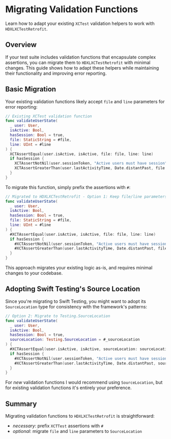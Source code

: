 # Migrating Validation Functions

Learn how to adapt your existing `XCTest` validation helpers to work with `HDXLXCTestRetrofit`.

## Overview

If your test suite includes validation functions that encapsulate complex assertions, you can migrate them to `HDXLXCTestRetrofit` with minimal changes. This guide shows how to adapt these helpers while maintaining their functionality and improving error reporting.

## Basic Migration

Your existing validation functions likely accept `file` and `line` parameters for error reporting:

```swift
// Existing XCTest validation function
func validateUserState(
  _ user: User,
  isActive: Bool,
  hasSession: Bool = true,
  file: StaticString = #file,
  line: UInt = #line
) {
  XCTAssertEqual(user.isActive, isActive, file: file, line: line)
  if hasSession {
    XCTAssertNotNil(user.sessionToken, "Active users must have session", file: file, line: line)
    XCTAssertGreaterThan(user.lastActivityTime, Date.distantPast, file: file, line: line)
  }
}
```

To migrate this function, simply prefix the assertions with `#`:

```swift
// Migrated to HDXLXCTestRetrofit - Option 1: Keep file/line parameters
func validateUserState(
  _ user: User,
  isActive: Bool,
  hasSession: Bool = true,
  file: StaticString = #file,
  line: UInt = #line
) {
  #XCTAssertEqual(user.isActive, isActive, file: file, line: line)
  if hasSession {
    #XCTAssertNotNil(user.sessionToken, "Active users must have session", file: file, line: line)
    #XCTAssertGreaterThan(user.lastActivityTime, Date.distantPast, file: file, line: line)
  }
}
```

This approach migrates your existing logic as-is, and requires minimal changes to your codebase.

## Adopting Swift Testing's Source Location

Since you're migrating to Swift Testing, you might want to adopt its `SourceLocation` type for consistency with the framework's patterns:

```swift
// Option 2: Migrate to Testing.SourceLocation
func validateUserState(
  _ user: User,
  isActive: Bool,
  hasSession: Bool = true,
  sourceLocation: Testing.SourceLocation = #_sourceLocation
) {
  #XCTAssertEqual(user.isActive, isActive, sourceLocation: sourceLocation)
  if hasSession {
    #XCTAssertNotNil(user.sessionToken, "Active users must have session", sourceLocation: sourceLocation)
    #XCTAssertGreaterThan(user.lastActivityTime, Date.distantPast, sourceLocation: sourceLocation)
  }
}
```

For *new* validation functions I would recommend using `SourceLocation`, but for existing validation functions it's entirely your preference. 

## Summary

Migrating validation functions to `HDXLXCTestRetrofit` is straightforward:

- *necessary*: prefix `XCTTest` assertions with `#`
- *optional*: migrate `file` and `line` parameters to `SourceLocation`
